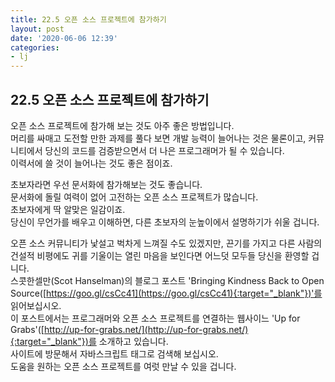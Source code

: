 ```yaml
---
title: 22.5 오픈 소스 프로젝트에 참가하기
layout: post
date: '2020-06-06 12:39'
categories:
- lj
---
```


## 22.5 오픈 소스 프로젝트에 참가하기

오픈 소스 프로젝트에 참가해 보는 것도 아주 좋은 방법입니다.  
머리를 싸매고 도전할 만한 과제를 풀다 보면 개발 능력이 늘어나는 것은 물론이고, 커뮤니티에서 
당신의 코드를 검증받으면서 더 나은 프로그래머가 될 수 있습니다.  
이력서에 쓸 것이 늘어나는 것도 좋은 점이죠. 

초보자라면 우선 문서화에 참가해보는 것도 좋습니다.  
문서화에 돌릴 여력이 없어 고전하는 오픈 소스 프로젝트가 많습니다.  
초보자에게 딱 알맞은 일감이죠.  
당신이 무언가를 배우고 이해하면, 다른 초보자의 눈높이에서 설명하기가 쉬울 겁니다. 

오픈 소스 커뮤니티가 낯설고 벅차게 느껴질 수도 있겠지만, 끈기를 가지고 다른 사람의 건설적 비평에도 
귀를 기울이는 열린 마음을 보인다면 어느덧 모두들 당신을 환영할 겁니다.  
스콧한셀만(Scot Hanselman)의 블로그 포스트 'Bringing Kindness Back to Open Source([https://goo.gl/csCc41](https://goo.gl/csCc41){:target="_blank"})'를 
읽어보십시오.  
이 포스트에서는 프로그래머와 오픈 소스 프로젝트를 연결하는 웹사이느 'Up for Grabs'([http://up-for-grabs.net/](http://up-for-grabs.net/){:target="_blank"})를 소개하고 있습니다.  
사이트에 방문해서 자바스크립트 태그로 검색해 보십시오.  
도움을 원하는 오픈 소스 프로젝트를 여럿 만날 수 있을 겁니다.